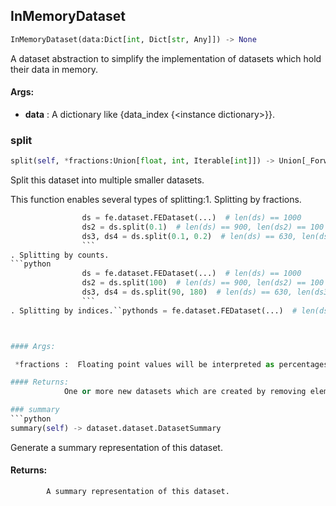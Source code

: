 ## InMemoryDataset
```python
InMemoryDataset(data:Dict[int, Dict[str, Any]]) -> None
```
A dataset abstraction to simplify the implementation of datasets which hold their data in memory.



#### Args:

* **data** :  A dictionary like {data_index {&lt;instance dictionary&gt;}}.    

### split
```python
split(self, *fractions:Union[float, int, Iterable[int]]) -> Union[_ForwardRef('FEDataset'), List[_ForwardRef('FEDataset')]]
```
Split this dataset into multiple smaller datasets.

This function enables several types of splitting:1. Splitting by fractions.
```python
                ds = fe.dataset.FEDataset(...)  # len(ds) == 1000
                ds2 = ds.split(0.1)  # len(ds) == 900, len(ds2) == 100
                ds3, ds4 = ds.split(0.1, 0.2)  # len(ds) == 630, len(ds3) == 90, len(ds4) == 180
                ```
. Splitting by counts.
```python
                ds = fe.dataset.FEDataset(...)  # len(ds) == 1000
                ds2 = ds.split(100)  # len(ds) == 900, len(ds2) == 100
                ds3, ds4 = ds.split(90, 180)  # len(ds) == 630, len(ds3) == 90, len(ds4) == 180
                ```
. Splitting by indices.``pythonds = fe.dataset.FEDataset(...)  # len(ds) == 1000ds2 = ds.split([87,2,3,100,121,158])  # len(ds) == 994, len(ds2) == 6ds3 = ds.split(range(100))  # len(ds) == 894, len(ds3) == 100```



#### Args:

 *fractions :  Floating point values will be interpreted as percentages, integers as an absolute number of                datapoints, and an iterable of integers as the exact indices of the data that should be removed in order                to create the new dataset.

#### Returns:
            One or more new datasets which are created by removing elements from the current dataset. The number of            datasets returned will be equal to the number of `fractions` provided. If only a single value is provided            then the return will be a single dataset rather than a list of datasets.        

### summary
```python
summary(self) -> dataset.dataset.DatasetSummary
```
Generate a summary representation of this dataset.

#### Returns:
            A summary representation of this dataset.        
